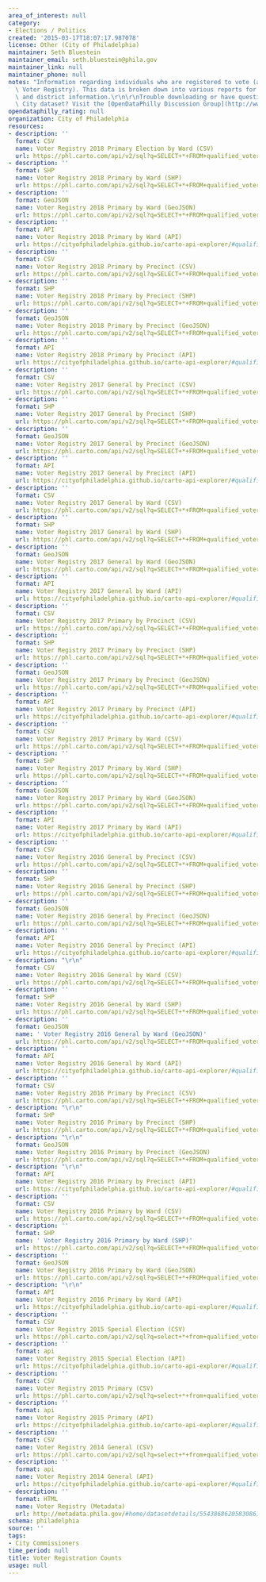 ```yaml
---
area_of_interest: null
category:
- Elections / Politics
created: '2015-03-17T18:07:17.987078'
license: Other (City of Philadelphia)
maintainer: Seth Bluestein
maintainer_email: seth.bluestein@phila.gov
maintainer_link: null
maintainer_phone: null
notes: "Information regarding individuals who are registered to vote (aka the Qualified\
  \ Voter Registry). This data is broken down into various reports for voter, election,\
  \ and district information.\r\n\r\nTrouble downloading or have questions about this\
  \ City dataset? Visit the [OpenDataPhilly Discussion Group](http://www.phila.gov/data/discuss/)"
opendataphilly_rating: null
organization: City of Philadelphia
resources:
- description: ''
  format: CSV
  name: Voter Registry 2018 Primary Election by Ward (CSV)
  url: https://phl.carto.com/api/v2/sql?q=SELECT+*+FROM+qualified_voter_listing_2018_primary_by_ward&filename=qualified_voter_listing_2018_primary_by_ward&format=csv&skipfields=cartodb_id,the_geom,the_geom_webmercator
- description: ''
  format: SHP
  name: Voter Registry 2018 Primary by Ward (SHP)
  url: https://phl.carto.com/api/v2/sql?q=SELECT+*+FROM+qualified_voter_listing_2018_primary_by_ward&filename=qualified_voter_listing_2018_primary_by_ward&format=shp&skipfields=cartodb_id
- description: ''
  format: GeoJSON
  name: Voter Registry 2018 Primary by Ward (GeoJSON)
  url: https://phl.carto.com/api/v2/sql?q=SELECT+*+FROM+qualified_voter_listing_2018_primary_by_ward&filename=qualified_voter_listing_2018_primary_by_ward&format=geojson&skipfields=cartodb_id
- description: ''
  format: API
  name: Voter Registry 2018 Primary by Ward (API)
  url: https://cityofphiladelphia.github.io/carto-api-explorer/#qualified_voter_listing_2018_primary_by_ward
- description: ''
  format: CSV
  name: Voter Registry 2018 Primary by Precinct (CSV)
  url: https://phl.carto.com/api/v2/sql?q=SELECT+*+FROM+qualified_voter_listing_2018_primary_by_precinct&filename=qualified_voter_listing_2018_primary_by_precinct&format=csv&skipfields=cartodb_id,the_geom,the_geom_webmercator
- description: ''
  format: SHP
  name: Voter Registry 2018 Primary by Precinct (SHP)
  url: https://phl.carto.com/api/v2/sql?q=SELECT+*+FROM+qualified_voter_listing_2018_primary_by_precinct&filename=qualified_voter_listing_2018_primary_by_precinct&format=shp&skipfields=cartodb_id
- description: ''
  format: GeoJSON
  name: Voter Registry 2018 Primary by Precinct (GeoJSON)
  url: https://phl.carto.com/api/v2/sql?q=SELECT+*+FROM+qualified_voter_listing_2018_primary_by_precinct&filename=qualified_voter_listing_2018_primary_by_precinct&format=geojson&skipfields=cartodb_id
- description: ''
  format: API
  name: Voter Registry 2018 Primary by Precinct (API)
  url: https://cityofphiladelphia.github.io/carto-api-explorer/#qualified_voter_listing_2018_primary_by_precinct
- description: ''
  format: CSV
  name: Voter Registry 2017 General by Precinct (CSV)
  url: https://phl.carto.com/api/v2/sql?q=SELECT+*+FROM+qualified_voter_listing_2017_general_by_precinct&filename=qualified_voter_listing_2017_general_by_precinct&format=csv&skipfields=cartodb_id,the_geom,the_geom_webmercator
- description: ''
  format: SHP
  name: Voter Registry 2017 General by Precinct (SHP)
  url: https://phl.carto.com/api/v2/sql?q=SELECT+*+FROM+qualified_voter_listing_2017_general_by_precinct&filename=qualified_voter_listing_2017_general_by_precinct&format=shp&skipfields=cartodb_id
- description: ''
  format: GeoJSON
  name: Voter Registry 2017 General by Precinct (GeoJSON)
  url: https://phl.carto.com/api/v2/sql?q=SELECT+*+FROM+qualified_voter_listing_2017_general_by_precinct&filename=qualified_voter_listing_2017_general_by_precinct&format=geojson&skipfields=cartodb_id
- description: ''
  format: API
  name: Voter Registry 2017 General by Precinct (API)
  url: https://cityofphiladelphia.github.io/carto-api-explorer/#qualified_voter_listing_2017_general_by_precinct
- description: ''
  format: CSV
  name: Voter Registry 2017 General by Ward (CSV)
  url: https://phl.carto.com/api/v2/sql?q=SELECT+*+FROM+qualified_voter_listing_2017_general_by_ward&filename=qualified_voter_listing_2017_general_by_ward&format=csv&skipfields=cartodb_id,the_geom,the_geom_webmercator
- description: ''
  format: SHP
  name: Voter Registry 2017 General by Ward (SHP)
  url: https://phl.carto.com/api/v2/sql?q=SELECT+*+FROM+qualified_voter_listing_2017_general_by_ward&filename=qualified_voter_listing_2017_general_by_ward&format=shp&skipfields=cartodb_id
- description: ''
  format: GeoJSON
  name: Voter Registry 2017 General by Ward (GeoJSON)
  url: https://phl.carto.com/api/v2/sql?q=SELECT+*+FROM+qualified_voter_listing_2017_general_by_ward&filename=qualified_voter_listing_2017_general_by_ward&format=geojson&skipfields=cartodb_id
- description: ''
  format: API
  name: Voter Registry 2017 General by Ward (API)
  url: https://cityofphiladelphia.github.io/carto-api-explorer/#qualified_voter_listing_2017_general_by_ward
- description: ''
  format: CSV
  name: Voter Registry 2017 Primary by Precinct (CSV)
  url: https://phl.carto.com/api/v2/sql?q=SELECT+*+FROM+qualified_voter_listing_2017_primary_by_precinct&filename=qualified_voter_listing_2017_primary_by_precinct&format=csv&skipfields=cartodb_id,the_geom,the_geom_webmercator
- description: ''
  format: SHP
  name: Voter Registry 2017 Primary by Precinct (SHP)
  url: https://phl.carto.com/api/v2/sql?q=SELECT+*+FROM+qualified_voter_listing_2017_primary_by_precinct&filename=qualified_voter_listing_2017_primary_by_precinct&format=shp&skipfields=cartodb_id
- description: ''
  format: GeoJSON
  name: Voter Registry 2017 Primary by Precinct (GeoJSON)
  url: https://phl.carto.com/api/v2/sql?q=SELECT+*+FROM+qualified_voter_listing_2017_primary_by_precinct&filename=qualified_voter_listing_2017_primary_by_precinct&format=geojson&skipfields=cartodb_id
- description: ''
  format: API
  name: Voter Registry 2017 Primary by Precinct (API)
  url: https://cityofphiladelphia.github.io/carto-api-explorer/#qualified_voter_listing_2017_primary_by_precinct
- description: ''
  format: CSV
  name: Voter Registry 2017 Primary by Ward (CSV)
  url: https://phl.carto.com/api/v2/sql?q=SELECT+*+FROM+qualified_voter_listing_2017_primary_by_ward&filename=qualified_voter_listing_2017_primary_by_ward&format=csv&skipfields=cartodb_id,the_geom,the_geom_webmercator
- description: ''
  format: SHP
  name: Voter Registry 2017 Primary by Ward (SHP)
  url: https://phl.carto.com/api/v2/sql?q=SELECT+*+FROM+qualified_voter_listing_2017_primary_by_ward&filename=qualified_voter_listing_2017_primary_by_ward&format=shp&skipfields=cartodb_id
- description: ''
  format: GeoJSON
  name: Voter Registry 2017 Primary by Ward (GeoJSON)
  url: https://phl.carto.com/api/v2/sql?q=SELECT+*+FROM+qualified_voter_listing_2017_primary_by_ward&filename=qualified_voter_listing_2017_primary_by_ward&format=geojson&skipfields=cartodb_id
- description: ''
  format: API
  name: Voter Registry 2017 Primary by Ward (API)
  url: https://cityofphiladelphia.github.io/carto-api-explorer/#qualified_voter_listing_2017_primary_by_ward
- description: ''
  format: CSV
  name: Voter Registry 2016 General by Precinct (CSV)
  url: https://phl.carto.com/api/v2/sql?q=SELECT+*+FROM+qualified_voter_listing_2016_general_by_precinct&filename=qualified_voter_listing_2016_general_by_precinct&format=csv&skipfields=cartodb_id,the_geom,the_geom_webmercator
- description: ''
  format: SHP
  name: Voter Registry 2016 General by Precinct (SHP)
  url: https://phl.carto.com/api/v2/sql?q=SELECT+*+FROM+qualified_voter_listing_2016_general_by_precinct&filename=qualified_voter_listing_2016_general_by_precinct&format=shp&skipfields=cartodb_id
- description: ''
  format: GeoJSON
  name: Voter Registry 2016 General by Precinct (GeoJSON)
  url: https://phl.carto.com/api/v2/sql?q=SELECT+*+FROM+qualified_voter_listing_2016_general_by_precinct&filename=qualified_voter_listing_2016_general_by_precinct&format=geojson&skipfields=cartodb_id
- description: ''
  format: API
  name: Voter Registry 2016 General by Precinct (API)
  url: https://cityofphiladelphia.github.io/carto-api-explorer/#qualified_voter_listing_2016_general_by_precinct
- description: "\r\n"
  format: CSV
  name: Voter Registry 2016 General by Ward (CSV)
  url: https://phl.carto.com/api/v2/sql?q=SELECT+*+FROM+qualified_voter_listing_2016_general_by_ward&filename=qualified_voter_listing_2016_general_by_ward&format=csv&skipfields=cartodb_id,the_geom,the_geom_webmercator
- description: ''
  format: SHP
  name: Voter Registry 2016 General by Ward (SHP)
  url: https://phl.carto.com/api/v2/sql?q=SELECT+*+FROM+qualified_voter_listing_2016_general_by_ward&filename=qualified_voter_listing_2016_general_by_ward&format=shp&skipfields=cartodb_id
- description: ''
  format: GeoJSON
  name: ' Voter Registry 2016 General by Ward (GeoJSON)'
  url: https://phl.carto.com/api/v2/sql?q=SELECT+*+FROM+qualified_voter_listing_2016_general_by_ward&filename=qualified_voter_listing_2016_general_by_ward&format=geojson&skipfields=cartodb_id
- description: ''
  format: API
  name: Voter Registry 2016 General by Ward (API)
  url: https://cityofphiladelphia.github.io/carto-api-explorer/#qualified_voter_listing_2016_general_by_ward
- description: ''
  format: CSV
  name: Voter Registry 2016 Primary by Precinct (CSV)
  url: https://phl.carto.com/api/v2/sql?q=SELECT+*+FROM+qualified_voter_listing_2016_primary_by_precinct&filename=qualified_voter_listing_2016_primary_by_precinct&format=csv&skipfields=cartodb_id,the_geom,the_geom_webmercator
- description: "\r\n"
  format: SHP
  name: Voter Registry 2016 Primary by Precinct (SHP)
  url: https://phl.carto.com/api/v2/sql?q=SELECT+*+FROM+qualified_voter_listing_2016_primary_by_precinct&filename=qualified_voter_listing_2016_primary_by_precinct&format=shp&skipfields=cartodb_id
- description: "\r\n"
  format: GeoJSON
  name: Voter Registry 2016 Primary by Precinct (GeoJSON)
  url: https://phl.carto.com/api/v2/sql?q=SELECT+*+FROM+qualified_voter_listing_2016_primary_by_precinct&filename=qualified_voter_listing_2016_primary_by_precinct&format=geojson&skipfields=cartodb_id
- description: "\r\n"
  format: API
  name: Voter Registry 2016 Primary by Precinct (API)
  url: https://cityofphiladelphia.github.io/carto-api-explorer/#qualified_voter_listing_2016_primary_by_precinct
- description: ''
  format: CSV
  name: Voter Registry 2016 Primary by Ward (CSV)
  url: https://phl.carto.com/api/v2/sql?q=SELECT+*+FROM+qualified_voter_listing_2016_primary_by_ward&filename=qualified_voter_listing_2016_primary_by_ward&format=csv&skipfields=cartodb_id,the_geom,the_geom_webmercator
- description: ''
  format: SHP
  name: ' Voter Registry 2016 Primary by Ward (SHP)'
  url: https://phl.carto.com/api/v2/sql?q=SELECT+*+FROM+qualified_voter_listing_2016_primary_by_ward&filename=qualified_voter_listing_2016_primary_by_ward&format=shp&skipfields=cartodb_id
- description: ''
  format: GeoJSON
  name: Voter Registry 2016 Primary by Ward (GeoJSON)
  url: https://phl.carto.com/api/v2/sql?q=SELECT+*+FROM+qualified_voter_listing_2016_primary_by_ward&filename=qualified_voter_listing_2016_primary_by_ward&format=geojson&skipfields=cartodb_id
- description: "\r\n"
  format: API
  name: Voter Registry 2016 Primary by Ward (API)
  url: https://cityofphiladelphia.github.io/carto-api-explorer/#qualified_voter_listing_2016_primary_by_ward
- description: ''
  format: CSV
  name: Voter Registry 2015 Special Election (CSV)
  url: https://phl.carto.com/api/v2/sql?q=select+*+from+qualified_voter_listing_2015_special_election&format=csv&filename=qualified_voter_listing_2015_special_election&skipfields=cartodb_id,the_geom,the_geom_webmercator
- description: ''
  format: api
  name: Voter Registry 2015 Special Election (API)
  url: https://cityofphiladelphia.github.io/carto-api-explorer/#qualified_voter_listing_2015_special_election
- description: ''
  format: CSV
  name: Voter Registry 2015 Primary (CSV)
  url: https://phl.carto.com/api/v2/sql?q=select+*+from+qualified_voter_listing_2015_primary_election&format=csv&filename=qualified_voter_listing_2015_primary_election&skipfields=cartodb_id,the_geom,the_geom_webmercator
- description: ''
  format: api
  name: Voter Registry 2015 Primary (API)
  url: https://cityofphiladelphia.github.io/carto-api-explorer/#qualified_voter_listing_2015_primary_election
- description: ''
  format: CSV
  name: Voter Registry 2014 General (CSV)
  url: https://phl.carto.com/api/v2/sql?q=select+*+from+qualified_voter_listing_2014_general_election&format=csv&filename=qualified_voter_listing_2014_general_election&skipfields=cartodb_id,the_geom,the_geom_webmercator
- description: ''
  format: api
  name: Voter Registry 2014 General (API)
  url: https://cityofphiladelphia.github.io/carto-api-explorer/#qualified_voter_listing_2014_general_election
- description: ''
  format: HTML
  name: Voter Registry (Metadata)
  url: http://metadata.phila.gov/#home/datasetdetails/5543868620583086178c4f83/
schema: philadelphia
source: ''
tags:
- City Commissioners
time_period: null
title: Voter Registration Counts
usage: null
---
```

